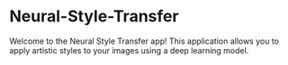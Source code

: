 # Neural-Style-Transfer
Welcome to the Neural Style Transfer app! This application allows you to apply artistic styles to your images using a deep learning model.
